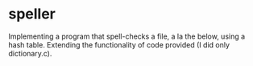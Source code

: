# speller
Implementing a program that spell-checks a file, a la the below, using a hash table.
Extending the functionality of code provided (I did only dictionary.c).
